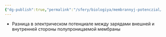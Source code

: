 ```yaml
---
{"dg-publish":true,"permalink":"/sfery/biologiya/membrannyj-potenczial/","tags":["Общаябиология"]}
---
```


- Разница в электрическом потенциале между зарядами внешней и внутренней стороны полупроницаемой мембраны